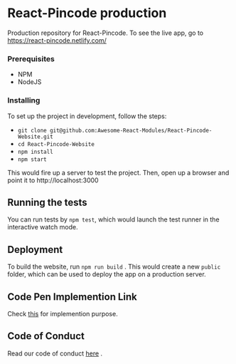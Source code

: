 # React-Pincode production
Production repository for React-Pincode. To see the live app, go to https://react-pincode.netlify.com/

### Prerequisites
* NPM
* NodeJS

### Installing

To set up the project in development, follow the steps:

* `git clone git@github.com:Awesome-React-Modules/React-Pincode-Website.git`
* `cd React-Pincode-Website`
* `npm install`
* `npm start`

This would fire up a server to test the project. Then, open up a browser and point it to  http://localhost:3000

## Running the tests

You can run tests by `npm test`, which would launch the test runner in the interactive watch mode.

## Deployment

To build the website, run `npm run build` . This would create a new `public` folder, which can be used to deploy the app on a production server.

## Code Pen Implemention Link
Check [this](https://codepen.io/) for implemention purpose.
## Code of Conduct
Read our code of conduct [here](CODE_OF_CONDUCT.md) .
